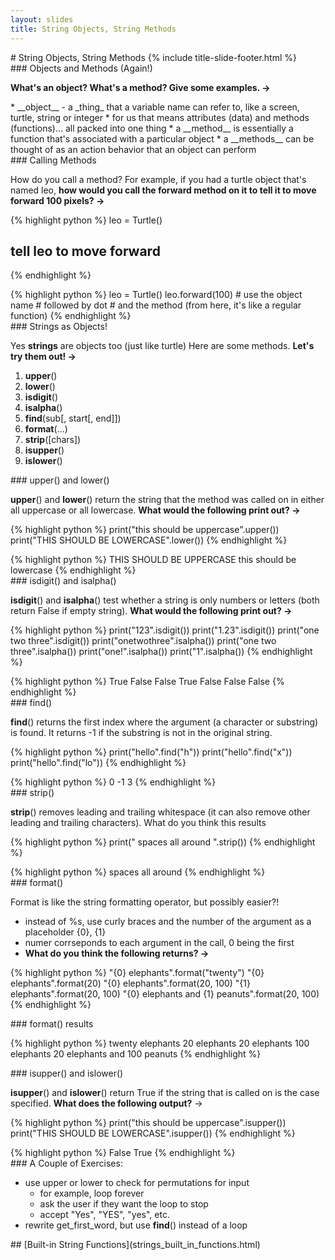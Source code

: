 ```yaml
---
layout: slides
title: String Objects, String Methods 
---
```

<section markdown="block" class="title-slide">
# String Objects, String Methods
{% include title-slide-footer.html %}
</section>

<section markdown="block">
### Objects and Methods (Again!)

__What's an object?  What's a method?  Give some examples. &rarr;__

<div class="incremental" markdown="block">
* __object__ - a _thing_ that a variable name can refer to, like a screen, turtle, string or integer
* for us that means attributes (data) and methods (functions)... all packed into one thing
* a __method__ is essentially a function that's associated with a particular object
* a __methods__ can be thought of as an action behavior that an object can perform
</div>
</section>

<section markdown="block">
### Calling Methods

How do you call a method?  For example, if you had a turtle object that's named leo, __how would you call the forward method on it to tell it to move forward 100 pixels? &rarr;__

{% highlight python %}
leo = Turtle()
# tell leo to move forward
{% endhighlight %}

<div class="incremental" markdown="block">
{% highlight python %}
leo = Turtle()
leo.forward(100)
# use the object name
# followed by dot
# and the method (from here, it's like a regular function)
{% endhighlight %}
</div>
</section>

<section markdown="block">
### Strings as Objects!

Yes __strings__ are objects too (just like turtle)  Here are some methods.  __Let's try them out! &rarr;__

1. __upper__() 
2. __lower__()
3. __isdigit__()
4. __isalpha__()
5. __find__(sub[, start[, end]])
6. __format__(...)
7. __strip__([chars])
8. __isupper__()
9. __islower__()

</section>

<section markdown="block">
### upper() and lower()

__upper__() and __lower__() return the string that the method was called on in either all uppercase or all lowercase.  __What would the following print out? &rarr;__

{% highlight python %}
print("this should be uppercase".upper())
print("THIS SHOULD BE LOWERCASE".lower())
{% endhighlight %}

<div class="incremental" markdown="block">
{% highlight python %}
THIS SHOULD BE UPPERCASE
this should be lowercase
{% endhighlight %}
</div>
</section>

<section markdown="block">
### isdigit() and isalpha()

__isdigit__() and __isalpha__() test whether a string is only numbers or letters (both return False if empty string).  __What would the following print out? &rarr;__

{% highlight python %}
print("123".isdigit())
print("1.23".isdigit())
print("one two three".isdigit())
print("onetwothree".isalpha())
print("one two three".isalpha())
print("one!".isalpha())
print("1".isalpha())
{% endhighlight %}

<div class="incremental" markdown="block">
{% highlight python %}
True
False
False
True
False
False
False
{% endhighlight %}
</div>
</section>



<section markdown="block">
### find()

__find__() returns the first index where the argument (a character or substring) is found.  It returns -1 if the substring is not in the original string.

{% highlight python %}
print("hello".find("h"))
print("hello".find("x"))
print("hello".find("lo"))
{% endhighlight %}

<div class="incremental" markdown="block">
{% highlight python %}
0
-1
3
{% endhighlight %}
</div>
</section>

<section markdown="block">
### strip()

__strip__() removes leading and trailing whitespace (it can also remove other leading and trailing characters).  What do you think this results 

{% highlight python %}
print("  spaces all around   ".strip())
{% endhighlight %}

<div class="incremental" markdown="block">
{% highlight python %}
spaces all around
{% endhighlight %}
</div>
</section>

<section markdown="block">
### format()

Format is like the string formatting operator, but possibly easier?! 

* instead of %s, use curly braces and the number of the argument as a placeholder {0}, {1}
* numer corrseponds to each argument in the call, 0 being the first
* __What do you think the following returns? &rarr;__

{% highlight python %}
"{0} elephants".format("twenty")
"{0} elephants".format(20)
"{0} elephants".format(20, 100)
"{1} elephants".format(20, 100)
"{0} elephants and {1} peanuts".format(20, 100)
{% endhighlight %}
</section>

<section markdown="block">
### format() results

{% highlight python %}
twenty elephants
20 elephants
20 elephants
100 elephants
20 elephants and 100 peanuts
{% endhighlight %}
</section>

<section markdown="block">
### isupper() and islower()

__isupper__() and __islower__() return True if the string that is called on is the case specified.  __What does the following output?__ &rarr;

{% highlight python %}
print("this should be uppercase".isupper())
print("THIS SHOULD BE LOWERCASE".isupper())
{% endhighlight %}

<div class="incremental" markdown="block">
{% highlight python %}
False
True
{% endhighlight %}
</div>
</section>


<section markdown="block">
### A Couple of Exercises:

* use upper or lower to check for permutations for input
	* for example, loop forever
	* ask the user if they want the loop to stop
	* accept "Yes", "YES", "yes", etc.
* rewrite get_first_word, but use __find__() instead of a loop
</section>

<section markdown="block">
## [Built-in String Functions](strings_built_in_functions.html)
</section>
